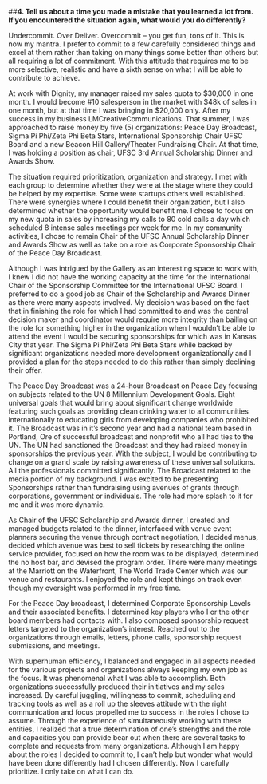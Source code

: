 ##**4. Tell us about a time you made a mistake that you learned a lot from. If you encountered the situation again, what would you do differently?**

Undercommit.  Over Deliver.  Overcommit – you get fun, tons of it.   This is now my mantra. I prefer to commit to a few carefully considered things and excel at them rather than taking on many things some better than others but all requiring a lot of commitment.  With this attitude that requires me to be more selective, realistic and have a sixth sense on what I will be able to contribute to achieve.

At work with Dignity, my manager raised my sales quota to $30,000 in one month.  I would become #10 salesperson in the market with $48k of sales in one month, but at that time I was bringing in $20,000 only.  After my success in my business LMCreativeCommunications.  That summer, I was approached to raise money by five (5) organizations:  Peace Day Broadcast, Sigma Pi Phi/Zeta Phi Beta Stars, International Sponsorship Chair UFSC Board and a new Beacon Hill Gallery/Theater Fundraising Chair.  At that time, I was holding a position as chair, UFSC 3rd Annual Scholarship Dinner and Awards Show.  

The situation required prioritization, organization and strategy.  I met with each group to determine whether they were at the stage where they could be helped by my expertise.  Some were startups others well established.  There were synergies where I could benefit their organization, but I also determined whether the opportunity would benefit me.  I chose to focus on my new quota in sales by increasing my calls to 80 cold calls a day which scheduled 8 intense sales meetings per week for me.  In my community activities, I chose to remain Chair of the UFSC Annual Scholarship Dinner and Awards Show as well as take on a role as Corporate Sponsorship Chair of the Peace Day Broadcast.

Although I was intrigued by the Gallery as an interesting space to work with, I knew I did not have the working capacity at the time for the International Chair of the Sponsorship Committee for the International UFSC Board.  I preferred to do a good job as Chair of the Scholarship and Awards Dinner as there were many aspects involved.  My decision was based on the fact that in finishing the role for which I had committed to and was the central decision maker and coordinator would require more integrity than bailing on the role for something higher in the organization when I wouldn’t be able to attend the event I would be securing sponsorships for which was in Kansas City that year.  The Sigma Pi Phi/Zeta Phi Beta Stars while backed by significant organizations needed more development organizationally and I provided a plan for the steps needed to do this rather than simply declining their offer.  

The Peace Day Broadcast was a 24-hour Broadcast on Peace Day focusing on subjects related to the UN 8 Millennium Development Goals.  Eight universal goals that would bring about significant change worldwide featuring such goals as providing clean drinking water to all communities internationally to educating girls from developing companies who prohibited it.  The Broadcast was in it’s second year and had a national team based in Portland, Ore of successful broadcast and nonprofit who all had ties to the UN.  The UN had sanctioned the Broadcast and they had raised money in sponsorships the previous year.  With the subject, I would be contributing to change on a grand scale by raising awareness of these universal solutions.  All the professionals committed significantly.  The Broadcast related to the media portion of my background.  I was excited to be presenting Sponsorships rather than fundraising using avenues of grants through corporations, government or individuals.  The role had more splash to it for me and it was more dynamic.

As Chair of the UFSC Scholarship and Awards dinner, I created and managed budgets related to the dinner, interfaced with venue event planners securing the venue through contract negotiation, I decided menus, decided which avenue was best to sell tickets by researching the online service provider, focused on how the room was to be displayed, determined the no host bar, and devised the program order.
There were many meetings at the Marriott on the Waterfront, The World Trade Center which was our venue and restaurants.  I enjoyed the role and kept things on track even though my oversight was performed in my free time.

For the Peace Day broadcast, I determined Corporate Sponsorship Levels and their associated benefits. I determined key players who I or the other board members had contacts with.  I also composed sponsorship request letters targeted to the organization’s interest.  Reached out to the organizations through emails, letters, phone calls, sponsorship request submissions, and meetings.

With superhuman efficiency, I balanced and engaged in all aspects needed for the various projects and organizations always keeping my own job as the focus.  It was phenomenal what I was able to accomplish.  Both organizations successfully produced their initiatives and my sales increased.  By careful juggling, willingness to commit, scheduling and tracking tools as well as a roll up the sleeves attitude with the right communication and focus propelled me to success in the roles I chose to assume.  Through the experience of simultaneously working with these entities, I realized that a true determination of one’s strengths and the role and capacities you can provide bear out when there are several tasks to complete and requests from many organizations.  Although I am happy about the roles I decided to commit to, I can’t help but wonder what would have been done differently had I chosen differently.  Now I carefully prioritize.  I only take on what I can do.
